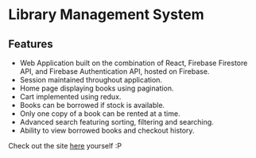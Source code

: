 # Library Management System

## Features

  * Web Application built on the combination of React, Firebase Firestore API, and Firebase Authentication API, hosted on Firebase. 
  * Session maintained throughout application.
  * Home page displaying books using pagination.
  * Cart implemented using redux.
  * Books can be borrowed if stock is available.
  * Only one copy of a book can be rented at a time.
  * Advanced search featuring sorting, filtering and searching.
  * Ability to view borrowed books and checkout history.

Check out the site [here](https://miniproject-e38a4.web.app/login) yourself :P
  



